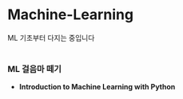 # Machine-Learning
ML 기초부터 다지는 중입니다
<br>
<br>
### ML 걸음마 떼기
* **Introduction to Machine Learning with Python**
